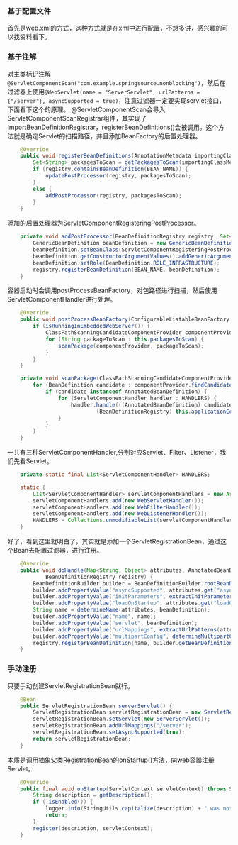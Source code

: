 ### 基于配置文件
首先是web.xml的方式，这种方式就是在xml中进行配置，不想多讲，感兴趣的可以找资料看下。

### 基于注解
对主类标记注解`@ServletComponentScan("com.example.springsource.nonblocking")`，然后在过滤器上使用`@WebServlet(name = "ServerServlet", urlPatterns = {"/server"}, asyncSupported = true)`，注意过滤器一定要实现servlet接口，下面看下这个的原理。
@ServletComponentScan会导入ServletComponentScanRegistrar组件，其实现了ImportBeanDefinitionRegistrar，registerBeanDefinitions()会被调用。这个方法就是确定Servlet的扫描路径，并且添加BeanFactory的后置处理器。
```java
	@Override
	public void registerBeanDefinitions(AnnotationMetadata importingClassMetadata, BeanDefinitionRegistry registry) {
		Set<String> packagesToScan = getPackagesToScan(importingClassMetadata);
		if (registry.containsBeanDefinition(BEAN_NAME)) {
			updatePostProcessor(registry, packagesToScan);
		}
		else {
			addPostProcessor(registry, packagesToScan);
		}
	}
```
添加的后置处理器为ServletComponentRegisteringPostProcessor。
```java
	private void addPostProcessor(BeanDefinitionRegistry registry, Set<String> packagesToScan) {
		GenericBeanDefinition beanDefinition = new GenericBeanDefinition();
		beanDefinition.setBeanClass(ServletComponentRegisteringPostProcessor.class);
		beanDefinition.getConstructorArgumentValues().addGenericArgumentValue(packagesToScan);
		beanDefinition.setRole(BeanDefinition.ROLE_INFRASTRUCTURE);
		registry.registerBeanDefinition(BEAN_NAME, beanDefinition);
	}
```
容器启动时会调用postProcessBeanFactory，对包路径进行扫描，然后使用ServletComponentHandler进行处理。
```java
	@Override
	public void postProcessBeanFactory(ConfigurableListableBeanFactory beanFactory) throws BeansException {
		if (isRunningInEmbeddedWebServer()) {
			ClassPathScanningCandidateComponentProvider componentProvider = createComponentProvider();
			for (String packageToScan : this.packagesToScan) {
				scanPackage(componentProvider, packageToScan);
			}
		}
	}

	private void scanPackage(ClassPathScanningCandidateComponentProvider componentProvider, String packageToScan) {
		for (BeanDefinition candidate : componentProvider.findCandidateComponents(packageToScan)) {
			if (candidate instanceof AnnotatedBeanDefinition) {
				for (ServletComponentHandler handler : HANDLERS) {
					handler.handle(((AnnotatedBeanDefinition) candidate),
							(BeanDefinitionRegistry) this.applicationContext);
				}
			}
		}
	}
```
一共有三种ServletComponentHandler,分别对应Servlet、Filter、Listener，我们先看Servlet。
```java
	private static final List<ServletComponentHandler> HANDLERS;

	static {
		List<ServletComponentHandler> servletComponentHandlers = new ArrayList<>();
		servletComponentHandlers.add(new WebServletHandler());
		servletComponentHandlers.add(new WebFilterHandler());
		servletComponentHandlers.add(new WebListenerHandler());
		HANDLERS = Collections.unmodifiableList(servletComponentHandlers);
	}
```
好了，看到这里就明白了，其实就是添加一个ServletRegistrationBean，通过这个Bean去配置过滤器，进行注册。
```java
	@Override
	public void doHandle(Map<String, Object> attributes, AnnotatedBeanDefinition beanDefinition,
			BeanDefinitionRegistry registry) {
		BeanDefinitionBuilder builder = BeanDefinitionBuilder.rootBeanDefinition(ServletRegistrationBean.class);
		builder.addPropertyValue("asyncSupported", attributes.get("asyncSupported"));
		builder.addPropertyValue("initParameters", extractInitParameters(attributes));
		builder.addPropertyValue("loadOnStartup", attributes.get("loadOnStartup"));
		String name = determineName(attributes, beanDefinition);
		builder.addPropertyValue("name", name);
		builder.addPropertyValue("servlet", beanDefinition);
		builder.addPropertyValue("urlMappings", extractUrlPatterns(attributes));
		builder.addPropertyValue("multipartConfig", determineMultipartConfig(beanDefinition));
		registry.registerBeanDefinition(name, builder.getBeanDefinition());
	}
```

### 手动注册
只要手动创建ServletRegistrationBean就行。
```java
    @Bean
    public ServletRegistrationBean serverServlet() {
        ServletRegistrationBean servletRegistrationBean = new ServletRegistrationBean();
        servletRegistrationBean.setServlet(new ServerServlet());
        servletRegistrationBean.addUrlMappings("/server");
        servletRegistrationBean.setAsyncSupported(true);
        return servletRegistrationBean;
    }
```
本质是调用抽象父类RegistrationBean的onStartup()方法，向web容器注册Servlet。
```java
	@Override
	public final void onStartup(ServletContext servletContext) throws ServletException {
		String description = getDescription();
		if (!isEnabled()) {
			logger.info(StringUtils.capitalize(description) + " was not registered (disabled)");
			return;
		}
		register(description, servletContext);
	}
```